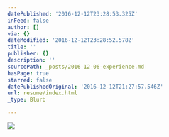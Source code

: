 ```yaml
---
datePublished: '2016-12-12T23:28:53.325Z'
inFeed: false
author: []
via: {}
dateModified: '2016-12-12T23:28:52.578Z'
title: ''
publisher: {}
description: ''
sourcePath: _posts/2016-12-06-experience.md
hasPage: true
starred: false
datePublishedOriginal: '2016-12-12T21:27:57.546Z'
url: resume/index.html
_type: Blurb

---
```

![](https://the-grid-user-content.s3-us-west-2.amazonaws.com/785ea8d7-7326-482e-90ca-a08b8ca7c41c.jpg)